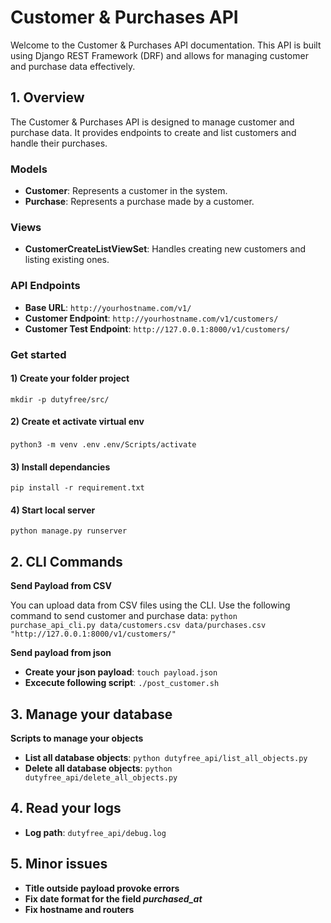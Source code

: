 # Customer & Purchases API

Welcome to the Customer & Purchases API documentation. This API is built using Django REST Framework (DRF) and allows for managing customer and purchase data effectively.

## 1. Overview

The Customer & Purchases API is designed to manage customer and purchase data. It provides endpoints to create and list customers and handle their purchases.

### **Models**

- **Customer**: Represents a customer in the system.
- **Purchase**: Represents a purchase made by a customer.

### **Views**

- **CustomerCreateListViewSet**: Handles creating new customers and listing existing ones.

### **API Endpoints**

- **Base URL**: `http://yourhostname.com/v1/`
- **Customer Endpoint**: `http://yourhostname.com/v1/customers/`
- **Customer Test Endpoint**: `http://127.0.0.1:8000/v1/customers/`

### **Get started**

#### 1) Create your folder project
`mkdir -p dutyfree/src/`

#### 2) Create et activate virtual env
`python3 -m venv .env`
`.env/Scripts/activate`

#### 3) Install dependancies
`pip install -r requirement.txt`

#### 4) Start local server
`python manage.py runserver`


## 2. CLI Commands

**Send Payload from CSV**

You can upload data from CSV files using the CLI. Use the following command to send customer and purchase data:
`python purchase_api_cli.py data/customers.csv data/purchases.csv "http://127.0.0.1:8000/v1/customers/"`

**Send payload from json**
- **Create your json payload**: `touch payload.json`
- **Excecute following script**: `./post_customer.sh`

## 3. Manage your database

**Scripts to manage your objects**

- **List all database objects**: `python dutyfree_api/list_all_objects.py`
- **Delete all database objects**: `python dutyfree_api/delete_all_objects.py`

## 4. Read your logs
- **Log path**: `dutyfree_api/debug.log`

## 5. Minor issues
- **Title outside payload provoke errors**
- **Fix date format for the field *purchased_at***
- **Fix hostname and routers**
